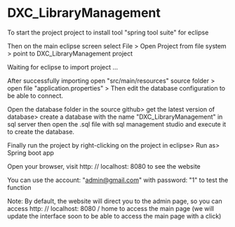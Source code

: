 # DXC_LibraryManagement
To start the project project to install tool "spring tool suite" for eclipse

Then on the main eclipse screen select File > Open Project from file system > point to DXC_LibraryManagement project

Waiting for eclipse to import project ...

After successfully importing open "src/main/resources" source folder > open file "application.properties" > Then edit the database configuration to be able to connect.

Open the database folder in the source github> get the latest version of database> create a database with the name "DXC_LibraryManagement" in sql server then open the .sql file with sql management studio and execute it to create the database.

Finally run the project by right-clicking on the project in eclipse> Run as> Spring boot app

Open your browser, visit http: // localhost: 8080 to see the website

You can use the account: "admin@gmail.com" with password: "1" to test the function

Note: By default, the website will direct you to the admin page, so you can access http: // localhost: 8080 / home to access the main page (we will update the interface soon to be able to access the main page with a click)
